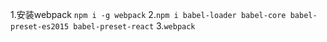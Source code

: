 1.安装webpack `npm i -g webpack`
2.`npm i babel-loader babel-core babel-preset-es2015 babel-preset-react`
3.`webpack`

